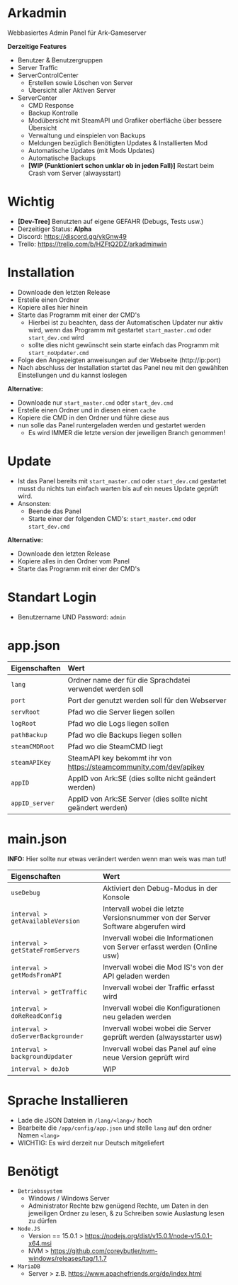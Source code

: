 # Arkadmin 

Webbasiertes Admin Panel für Ark-Gameserver

**Derzeitige Features**

- Benutzer & Benutzergruppen
- Server Traffic
- ServerControlCenter
  - Erstellen sowie Löschen von Server
  - Übersicht aller Aktiven Server
- ServerCenter
  - CMD Response
  - Backup Kontrolle
  - Modübersicht mit SteamAPI und Grafiker oberfläche über bessere Übersicht
  - Verwaltung und einspielen von Backups
  - Meldungen bezüglich Benötigten Updates & Installierten Mod
  - Automatische Updates (mit Mods Updates)
  - Automatische Backups
  - **[WIP (Funktioniert schon unklar ob in jeden Fall)]** Restart beim Crash vom Server (alwaysstart)

# Wichtig

- **[Dev-Tree]** Benutzten auf eigene GEFAHR (Debugs, Tests usw.)
- Derzeitiger Status: **Alpha**
- Discord: https://discord.gg/ykGnw49
- Trello: https://trello.com/b/HZFtQ2DZ/arkadminwin
   
# Installation

- Downloade den letzten Release
- Erstelle einen Ordner
- Kopiere alles hier hinein
- Starte das Programm mit einer der CMD's
  - Hierbei ist zu beachten, dass der Automatischen Updater nur aktiv wird, wenn das Programm mit gestartet `start_master.cmd` oder `start_dev.cmd` wird
  - sollte dies nicht gewünscht sein starte einfach das Programm mit `start_noUpdater.cmd`
- Folge den Angezeigten anweisungen auf der Webseite (http://ip:port)
- Nach abschluss der Installation startet das Panel neu mit den gewählten Einstellungen und du kannst loslegen

**Alternative:**
- Downloade nur `start_master.cmd` oder `start_dev.cmd`
- Erstelle einen Ordner und in diesen einen `cache`
- Kopiere die CMD in den Ordner und führe diese aus
- nun solle das Panel runtergeladen werden und gestartet werden
  - Es wird IMMER die letzte version der jeweiligen Branch genommen!

# Update

- Ist das Panel bereits mit `start_master.cmd` oder `start_dev.cmd` gestartet musst du nichts tun einfach warten bis auf ein neues Update geprüft wird.
- Ansonsten:
  - Beende das Panel
  - Starte einer der folgenden CMD's: `start_master.cmd` oder `start_dev.cmd`

**Alternative:**
- Downloade den letzten Release
- Kopiere alles in den Ordner vom Panel
- Starte das Programm mit einer der CMD's

# Standart Login

- Benutzername UND Password: `admin`

# app.json

| Eigenschaften         | Wert | 
| :---                  | :--- |
| `lang`                | Ordner name der für die Sprachdatei verwendet werden soll |
| `port`                | Port der genutzt werden soll für den Webserver |
| `servRoot`            | Pfad wo die Server liegen sollen |
| `logRoot`             | Pfad wo die Logs liegen sollen |
| `pathBackup`          | Pfad wo die Backups liegen sollen |
| `steamCMDRoot`        | Pfad wo die SteamCMD liegt |
| `steamAPIKey`         | SteamAPI key bekommt ihr von https://steamcommunity.com/dev/apikey |
| `appID`               | AppID von Ark:SE (dies sollte nicht geändert werden) |
| `appID_server`        | AppID von Ark:SE Server (dies sollte nicht geändert werden) |

# main.json
**INFO:** Hier sollte nur etwas verändert werden wenn man weis was man tut!

| Eigenschaften                       | Wert | 
| :---                                | :--- |
| `useDebug`                          | Aktiviert den Debug-Modus in der Konsole |
| `interval > getAvailableVersion`    | Intervall wobei die letzte Versionsnummer von der Server Software abgerufen wird |
| `interval > getStateFromServers`    | Invervall wobei die Informationen von Server erfasst werden (Online usw) |
| `interval > getModsFromAPI`         | Invervall wobei die Mod IS's von der API geladen werden |
| `interval > getTraffic`             | Invervall wobei der Traffic erfasst wird |
| `interval > doReReadConfig`         | Invervall wobei die Konfigurationen neu geladen werden |
| `interval > doServerBackgrounder`   | Invervall wobei wobei die Server geprüft werden (alwaysstarter usw) |
| `interval > backgroundUpdater`      | Invervall wobei das Panel auf eine neue Version geprüft wird |
| `interval > doJob`                  | WIP |

# Sprache Installieren

- Lade die JSON Dateien in `/lang/<lang>/` hoch 
- Bearbeite die `/app/config/app.json` und stelle `lang` auf den ordner Namen `<lang>`
- WICHTIG: Es wird derzeit nur Deutsch mitgeliefert 

# Benötigt
- `Betriebssystem`
  - Windows / Windows Server
  - Administrator Rechte bzw genügend Rechte, um Daten in den jeweiligen Ordner zu lesen, & zu Schreiben sowie Auslastung lesen zu dürfen
- `Node.JS` 
  - Version == 15.0.1   > https://nodejs.org/dist/v15.0.1/node-v15.0.1-x64.msi
  - NVM                 > https://github.com/coreybutler/nvm-windows/releases/tag/1.1.7
- `MariaDB` 
  - Server              > z.B. https://www.apachefriends.org/de/index.html
